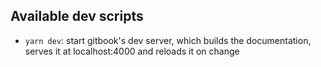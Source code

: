 ## Available dev scripts

* `yarn dev`: start gitbook's dev server, which builds the documentation, serves
  it at localhost:4000 and reloads it on change
